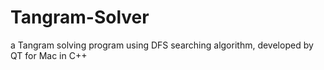 # Tangram-Solver
a Tangram solving program using DFS searching algorithm, developed by QT for Mac in C++
